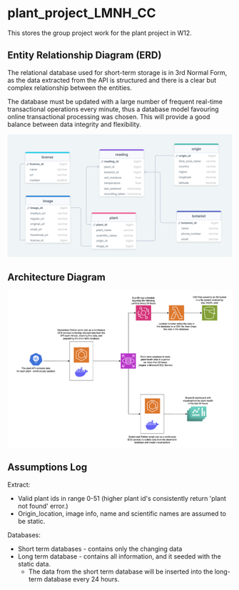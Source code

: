 # plant_project_LMNH_CC
This stores the group project work for the plant project in W12.

## Entity Relationship Diagram (ERD)

The relational database used for short-term storage is in 3rd Normal Form, as the data extracted from the API is structured and there is a clear but complex relationship between the entities.

The database must be updated with a large number of frequent real-time transactional operations every minute, thus a database model favouring online transactional processing was chosen. This will provide a good balance between data integrity and flexibility.

![Alt text](image.png)

## Architecture Diagram

![Architecture Diagram](architecture_diagram.png)

## Assumptions Log

Extract:
- Valid plant ids in range 0-51 (higher plant id's consistently return 'plant not found' error.)
- Origin_location, image info, name and scientific names are assumed to be static.

Databases:
- Short term databases - contains only the changing data
- Long term database - contains all information, and it seeded with the static data.
  - The data from the short term database will be inserted into the long-term database every 24 hours.

